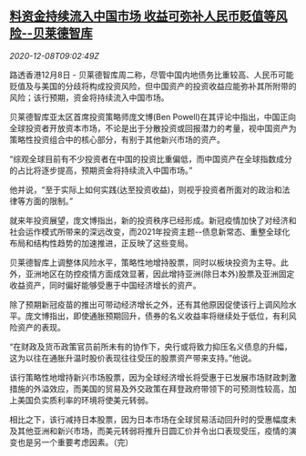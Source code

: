 <!--1607419394000-->
[料资金持续流入中国市场 收益可弥补人民币贬值等风险--贝莱德智库](https://cn.reuters.com/article/blackrock-china-yuan-capital-inflow-1208-idCNKBS28I0ZP)
------

<div><i>2020-12-08T09:02:49Z</i></div><p>路透香港12月8日 - 贝莱德智库周二称，尽管中国内地债务比重较高、人民币可能贬值及与美国的分歧将构成投资风险，但中国资产的投资收益应能弥补其所附带的风险；该行预期，资金将持续流入中国市场。</p><p>贝莱德智库亚太区首席投资策略师庞文博(Ben Powell)在其评论中指出，中国正向全球投资者开放资本市场，不论是出于分散投资或回报潜力的考量，视中国资产为策略性投资组合中的核心部分，有别于其他新兴市场的资产。</p><p>“综观全球目前有不少投资者在中国的投资比重偏低，而中国资产在全球指数成分的占比将逐步提高，预期资金将持续流入中国市场。”</p><p>他并说，“至于实际上如何实践(达至投资收益)，则视乎投资者所面对的政治和法律等方面的限制。”</p><p>就来年投资展望，庞文博指出，新的投资秩序已经形成。新冠疫情加快了对经济和社会运作模式所带来的深远改变，而2021年投资主题--债息新常态、重整全球化布局和结构性趋势的加速推进，正反映了这些变局。</p><p>贝莱德智库上调整体风险水平，策略性地增持股票，同时以板块投资为主导。此外，亚洲地区在防控疫情方面成效显著，因此增持亚洲(除日本外)股票及亚洲固定收益资产，同时偏好能够受惠于中国经济增长的资产。</p><p>除了预期新冠疫苗的推出可带动经济增长之外，还有其他原因促使该行上调风险水平。庞文博指出，即使通胀预期回升，债券的名义收益率将继续处于低位，有利风险资产的表现。</p><p>“在财政及货币政策官员前所未有的协作下，央行或将致力抑压名义债息的升幅，这为以往在通胀升温时股价表现往往受压的股票资产带来支持。”他说。</p><p>该行策略性地增持新兴市场股票，因为全球经济增长将受惠于已发展市场财政刺激措施的外溢效应，而美国的贸易及外交政策在拜登政府带领下的可预测性较高，加上美国负实质利率的环境将使美元转弱。</p><p>相比之下，该行减持日本股票，因为日本市场在全球贸易活动回升时的受惠幅度未及其他亚洲和新兴市场，而美元转弱将推升日圆汇价并令出口表现受压，疫情的演变也是另一个重要考虑因素。（完）</p>
